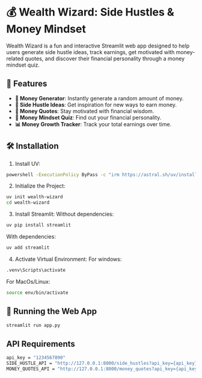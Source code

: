 # 💰 Wealth Wizard: Side Hustles & Money Mindset

Wealth Wizard is a fun and interactive Streamlit web app designed to help users generate side hustle ideas, track earnings, get motivated with money-related quotes, and discover their financial personality through a money mindset quiz.

## 🚀 Features
- **💸 Money Generator**: Instantly generate a random amount of money.
- **💼 Side Hustle Ideas**: Get inspiration for new ways to earn money.
- **🚀 Money Quotes**: Stay motivated with financial wisdom.
- **🧠 Money Mindset Quiz**: Find out your financial personality.
- **📊 Money Growth Tracker**: Track your total earnings over time.

## 🛠️ Installation

1. Install UV:
```sh
powershell -ExecutionPolicy ByPass -c "irm https://astral.sh/uv/install.ps1 | iex"
```

2. Initialize the Project:
```sh
uv init wealth-wizard
cd wealth-wizard
```

3. Install Streamlit:
Without dependencies:
```sh
uv pip install streamlit
```
With dependencies:
```sh
uv add streamlit
```

4. Activate Virtual Environment:
For windows:
```sh
.venv\Scripts\activate
```
For MacOs/Linux:
```sh
source env/bin/activate
```

## 🚀 Running the Web App
```sh
streamlit run app.py
```

## API Requirements
```sh
api_key = "1234567890"
SIDE_HUSTLE_API = "http://127.0.0.1:8000/side_hustles?api_key={api_key}"
MONEY_QUOTES_API = "http://127.0.0.1:8000/money_quotes?api_key={api_key}"
```

